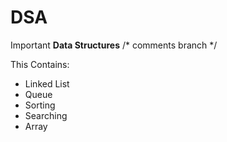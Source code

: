 # DSA
Important **Data Structures**
/* comments branch */

This Contains:<br/>
  - Linked List<br/>
  - Queue<br/>
  - Sorting<br/>
  - Searching<br/>
  - Array<br/>
